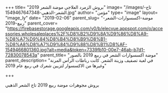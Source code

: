 +++
title= "بروش الزمرد العلاجي موضة الشعر 2019"
image= "/images/تاج-الشعر-الذهبي-1549467647348.jpg"
author= "مؤمن"
type= "image"
layout= "image_ly"
date= "2019-02-06"
parent_slug= "موضة-اكسسوارات-الشعر-ربيع-2019"
parent_cover= "https://firebasestorage.googleapis.com/v0/b/elecvue.appspot.com/o/accessories.wholesaleplaces%2F%D8%B2%D9%8A%D9%86%D8%A9-%D8%A7%D9%84%D8%B4%D8%B9%D8%B1-%D8%A8%D8%A7%D9%84%D9%88%D8%B1%D8%AF-1549466801360.jpg?alt=media&token=7339fb10-00e7-46ab-b7d1-72830078543a"
parent_title= "موضة اكسسوارات الشعر في ربيع 2019 بالصور"
parent_description= "في لعبة تصفيف وزينة الشعر. كانت رباطات الرأس المرنة وغيرها من الاكسسوار لتزيين شعرك في ربيع عام 2019"

+++

بروش مجوهرات موضة ربيع 2019 تاج الشعر الذهبي